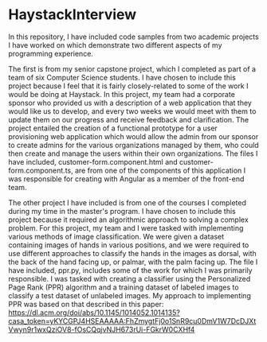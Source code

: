# HaystackInterview

In this repository, I have included code samples from two academic projects I have worked on which demonstrate two different aspects of my programming experience.  

The first is from my senior capstone project, which I completed as part of a team of six Computer Science students.  I have chosen to include this project because I feel that it is fairly closely-related to some of the work I would be doing at Haystack.  In this project, my team had a corporate sponsor who provided us with a description of a web application that they would like us to develop, and every two weeks we would meet with them to update them on our progress and receive feedback and clarification.  The project entailed the creation of a functional prototype for a user provisioning web application which would allow the admin from our sponsor to create admins for the various organizations managed by them, who could then create and manage the users within their own organizations.  The files I have included, customer-form.component.html and customer-form.component.ts, are from one of the components of this application I was responsible for creating with Angular as a member of the front-end team.

The other project I have included is from one of the courses I completed during my time in the master's program.  I have chosen to include this project because it required an algorithmic approach to solving a complex problem.  For this project, my team and I were tasked with implementing various methods of image classification.  We were given a dataset containing images of hands in various positions, and we were required to use different approaches to classify the hands in the images as dorsal, with the back of the hand facing up, or palmar, with the palm facing up.  The file I have included, ppr.py, includes some of the work for which I was primarily responsible.  I was tasked with creating a classifier using the Personalized Page Rank (PPR) algorithm and a training dataset of labeled images to classify a test dataset of unlabeled images.  My approach to implementing PPR was based on that described in this paper: https://dl.acm.org/doi/abs/10.1145/1014052.1014135?casa_token=yKYCGPJ4HSEAAAAA:FhZmygtFj0o1SnR9cu0DmV1W7DcDJXtVwyn9r1wxQziOV8-fOsCQqjvNJH673rUi-FGkrW0CXHf4
